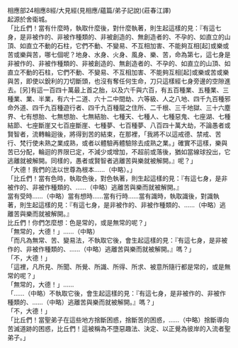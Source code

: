 相應部24相應8經/大見經(見相應/蘊篇/弟子記說)(莊春江譯)  
起源於舍衛城。  
「比丘們！當有什麼時，執取什麼後，對什麼執著，則生起這樣的見：『有這七身，是非被作的、非被作種類的、非被創造的、無創造者的、不孕的、如直立的山頂、如直立不動的石柱，它們不動、不變易、不互相加害、不能夠互相[起]或樂或苦或樂與苦，哪七個呢？地身、水身、火身、風身、樂、苦，命為第七，這七身是非被作的、非被作種類的、非被創造的、無創造者的、不孕的、如直立的山頂、如直立不動的石柱，它們不動、不變易、不互相加害、不能夠互相[起]或樂或苦或樂與苦，即使以銳利的刀切斷頭，也沒有奪任何生命，刀只這樣經七身旁邊的空隙進去。[另]有這一百四十萬最上首之胎，以及六千與六百，有五百種業、五種業、三種業、業、半業，有六十二道、六十二中間劫、六等級、人之八地、四千九百種邪命外道、四千九百種遊行者、四千九百種龍之住所、二千根、三千地獄、三十六塵界、七有想胎、七無想胎、七無結胎、七種天、七種人、七種惡鬼、七座湖、七種結節、七座斷崖又七百座斷崖、七種夢、七百種夢、八百四十萬大劫，不論愚者或賢智者，流轉輪迴後，將得到苦的結束，在那裡，「我將不以這戒德、禁戒、苦行、梵行使未熟之業成熟，或者以體驗再體驗除去成熟之業。」確實不這樣，樂與苦已分配，輪迴的界限已定，不減少或增加，不超前或落後，猶如當線球投出，它逃離就被解開。同樣的，愚者或賢智者逃離苦與樂就被解開。』呢？」  
「大德！我們的法以世尊為根本……（中略）。」  
「比丘們！當有色時，執取色後，對色執著，則生起這樣的見：『有這七身，是非被作的、非被作種類的、……（中略）逃離苦與樂而就被解開。』  
當有受時……（中略）當有想時……當有行時……當有識時，執取識後，對識執著，則生起這樣的見：『有這七身，是非被作的、非被作種類的、……（中略）逃離苦與樂而就被解開。』  
比丘們！你們怎麼想：色是常的，或是無常的呢？」  
「無常的，大德！」……（中略）  
「而凡為無常、苦、變易法，不執取它後，會生起這樣的見：『有這七身，是非被作的、非被作種類的、……（中略）逃離苦與樂而就被解開。』嗎？」  
「不，大德！」  
「這裡，凡所見、所聞、所覺、所識、所得、所求、被意所隨行都是常的，或是無常的呢？」  
「無常的，大德！」……  
「……（中略）不執取它後，會生起這樣的見：『有這七身，是非被作的、非被作種類的、……（中略）逃離苦與樂而就被解開。』嗎？」  
「不，大德！」  
「比丘們！當聖弟子在這些地方捨斷困惑，捨斷苦的困惑，……（中略）捨斷導向苦滅道跡的困惑，比丘們！這被稱為不墮惡趣法、決定、以正覺為彼岸的入流者聖弟子。」  
  
  

